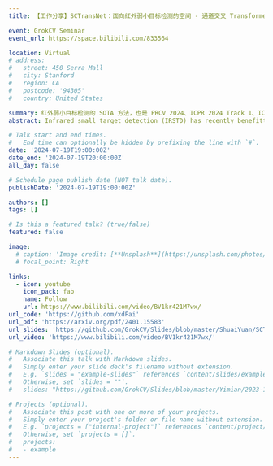 ```yaml
---
title: 【工作分享】SCTransNet：面向红外弱小目标检测的空间 - 通道交叉 Transformer

event: GrokCV Seminar
event_url: https://space.bilibili.com/833564

location: Virtual
# address:
#   street: 450 Serra Mall
#   city: Stanford
#   region: CA
#   postcode: '94305'
#   country: United States

summary: 红外弱小目标检测的 SOTA 方法，也是 PRCV 2024、ICPR 2024 Track 1、ICPR 2024 Track 2 三项比赛优胜方案的 Baseline
abstract: Infrared small target detection (IRSTD) has recently benefitted greatly from U-shaped neural models. However, largely overlooking effective global information modeling, existing techniques struggle when the target has high similarities with the background. We present a Spatial-channel Cross Transformer Network (SCTransNet) that leverages spatial-channel cross transformer blocks (SCTBs) on top of long-range skip connections to address the aforementioned challenge. In the proposed SCTBs, the outputs of all encoders are interacted with cross transformer to generate mixed features, which are redistributed to all decoders to effectively reinforce semantic differences between the target and clutter at full scales. Specifically, SCTB contains the following two key elements, (a) spatial-embedded single-head channel-cross attention (SSCA) for exchanging local spatial features and full-level global channel information to eliminate ambiguity among the encoders and facilitate high-level semantic associations of the images, and (b) a complementary feed-forward network (CFN) for enhancing the feature discriminability via a multi-scale strategy and cross-spatial-channel information interaction to promote beneficial information transfer. Our SCTransNet effectively encodes the semantic differences between targets and backgrounds to boost its internal representation for detecting small infrared targets accurately. Extensive experiments on three public datasets, NUDT-SIRST, NUAA-SIRST, and IRSTD-1k, demonstrate that the proposed SCTransNet outperforms existing IRSTD methods. Our code will be made public at <https://github.com/xdFai>.

# Talk start and end times.
#   End time can optionally be hidden by prefixing the line with `#`.
date: '2024-07-19T19:00:00Z'
date_end: '2024-07-19T20:00:00Z'
all_day: false

# Schedule page publish date (NOT talk date).
publishDate: '2024-07-19T19:00:00Z'

authors: []
tags: []

# Is this a featured talk? (true/false)
featured: false

image:
  # caption: 'Image credit: [**Unsplash**](https://unsplash.com/photos/bzdhc5b3Bxs)'
  # focal_point: Right

links:
  - icon: youtube
    icon_pack: fab
    name: Follow
    url: https://www.bilibili.com/video/BV1kr421M7wx/
url_code: 'https://github.com/xdFai'
url_pdf: 'https://arxiv.org/pdf/2401.15583'
url_slides: 'https://github.com/GrokCV/Slides/blob/master/ShuaiYuan/SCTransNet-Slides.pdf'
url_video: 'https://www.bilibili.com/video/BV1kr421M7wx/'

# Markdown Slides (optional).
#   Associate this talk with Markdown slides.
#   Simply enter your slide deck's filename without extension.
#   E.g. `slides = "example-slides"` references `content/slides/example-slides.md`.
#   Otherwise, set `slides = ""`.
#   slides: "https://github.com/GrokCV/Slides/blob/master/Yimian/2023-11-03-HADAR-Slides.pdf"

# Projects (optional).
#   Associate this post with one or more of your projects.
#   Simply enter your project's folder or file name without extension.
#   E.g. `projects = ["internal-project"]` references `content/project/deep-learning/index.md`.
#   Otherwise, set `projects = []`.
#   projects:
#   - example
---
```


